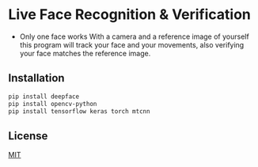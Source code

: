 # Live Face Recognition & Verification

* Only one face works 
With a camera and a reference image of yourself this program will track your face and your movements, also verifying your face matches the reference image.

## Installation

```bash
pip install deepface
pip install opencv-python
pip install tensorflow keras torch mtcnn
```

## License

[MIT](https://choosealicense.com/licenses/mit/)